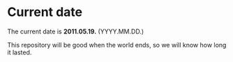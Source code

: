 # Current date

The current date is **2011.05.19.** (YYYY.MM.DD.)

This repository will be good when the world ends, so we will know how long it lasted.
